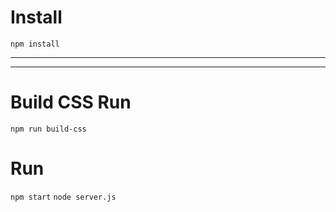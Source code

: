 # Install

`npm install`

---

---
# Build CSS Run

`npm run build-css`


# Run

`npm start` 
`node server.js`
